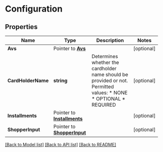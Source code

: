 # Configuration

## Properties

Name | Type | Description | Notes
------------ | ------------- | ------------- | -------------
**Avs** |  Pointer to [**Avs**](Avs.md) |  | [optional] 
**CardHolderName** | **string** | Determines whether the cardholder name should be provided or not.  Permitted values: * NONE * OPTIONAL * REQUIRED | [optional] 
**Installments** |  Pointer to [**Installments**](Installments.md) |  | [optional] 
**ShopperInput** |  Pointer to [**ShopperInput**](ShopperInput.md) |  | [optional] 

[[Back to Model list]](../README.md#documentation-for-models) [[Back to API list]](../README.md#documentation-for-api-endpoints) [[Back to README]](../README.md)


